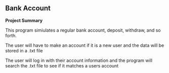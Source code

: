 ## Bank Account 

**Project Summary**

This program simiulates a regular bank account, deposit, withdraw, and so forth. 

The user will have to make an account if it is a new user and the data will be stored in a .txt file

The user will log in with their account information and the program will search the .txt file to see if it matches a users account
